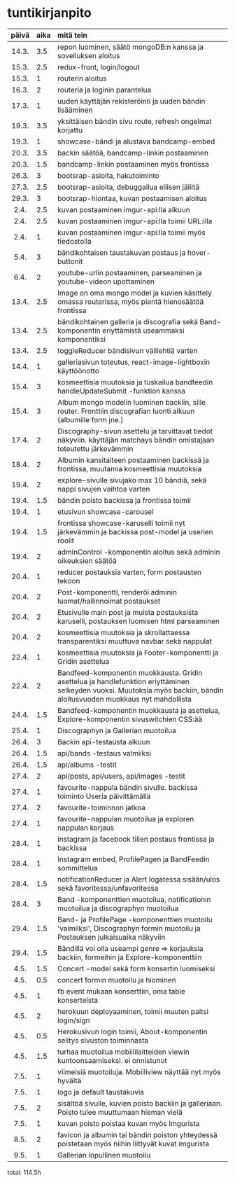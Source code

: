 # tuntikirjanpito

| päivä | aika | mitä tein  |
| :----:|:-----| :-----|
|14.3.|3.5| repon luominen, säätö mongoDB:n kanssa ja sovelluksen aloitus|
|15.3.|2.5| redux-front, login/logout|
|15.3.|1| routerin aloitus|
|16.3.|2| routeria ja loginin parantelua|
|17.3.|1| uuden käyttäjän rekisteröinti ja uuden bändin lisääminen|
|19.3.|3.5| yksittäisen bändin sivu route, refresh ongelmat korjattu|
|19.3.|1| showcase-bändi ja alustava bandcamp-embed|
|20.3.|3.5| backin säätöä, bandcamp-linkin postaaminen|
|20.3.|1.5| bandcamp-linkin postaaminen myös frontissa|
|26.3.|3| bootsrap-asioita, hakutoiminto|
|27.3.|2.5| bootsrap-asioita, debuggailua eilisen jäliltä|
|29.3.|3| bootsrap-hiontaa, kuvan postaamisen aloitus|
|2.4.|2.5| kuvan postaaminen imgur-api:lla alkuun|
|2.4.|2.5| kuvan postaaminen imgur-api:lla toimii URL:illa|
|2.4.|1| kuvan postaaminen imgur-api:lla toimii myös tiedostolla|
|5.4.|3| bändikohtaisen taustakuvan postaus ja hover-buttonit|
|6.4.|2| youtube-urlin postaaminen, parseaminen ja youtube-videon upottaminen|
|13.4.|2.5| Image on oma mongo model ja kuvien käsittely omassa routerissa, myös pientä hienosäätöä frontissa|
|13.4.|2.5| bändikohtainen galleria ja discografia sekä Band-komponentin eriyttämistä useammaksi komponentiksi|
|13.4.|2.5| toggleReducer bändisivun välilehtiä varten|
|14.4.|1| galleriasivun toteutus, react-image-lightboxin käyttöönotto|
|15.4.|3| kosmeettisia muutoksia ja tuskailua bandfeedin handleUpdateSubmit -funktion kanssa|
|15.4.|3| Album mongo modelin luominen backiin, sille router. Fronttiin discografian luonti alkuun (albumille form jne.)|
|17.4.|2| Discography-sivun asettelu ja tarvittavat tiedot näkyviin. käyttäjän matchays bändin omistajaan toteutettu järkevämmin|
|18.4.|2| Albumin kansitaiteen postaaminen backissä ja frontissa, muutamia kosmeettisia muutoksia|
|19.4.|2| explore-sivulle sivujako max 10 bändiä, sekä nappi sivujen vaihtoa varten|
|19.4.|1.5| bändin poisto backissa ja frontissa toimii|
|19.4.|1| etusivun showcase-carousel|
|19.4.|1.5| frontissa showcase-karuselli toimii nyt järkevämmin ja backissa post-model ja userien roolit|
|19.4.|2| adminControl -komponentin aloitus sekä adminin oikeuksien säätöä|
|20.4.|1| reducer postauksia varten, form postausten tekoon|
|20.4.|2| Post-komponentti, renderöi adminin luomat/hallinnoimat postaukset|
|20.4.|2| Etusivulle main post ja muista postauksista karuselli, postauksen luomisen html parseaminen|
|20.4.|2| kosmeettisia muutoksia ja skrollattaessa transparentiksi muuttuva navbar sekä nappulat|
|22.4.|1| kosmeettisia muutoksia ja Footer-komponentti ja Gridin asettelua|
|22.4.|2| Bandfeed-komponentin muokkausta. Gridin asettelua ja handlefunktion eriyttäminen selkeyden vuoksi. Muutoksia myös backiin, bändin aloitusvuoden muokkaus nyt mahdollista|
|24.4.|1.5| Bandfeed-komponentin muokkausta ja asettelua, Explore-komponentin sivuswitchien CSS:ää|
|25.4.|1| Discographyn ja Gallerian muotoilua|
|26.4.|3| Backin api-testausta alkuun|
|26.4.|1.5| api/bands -testaus valmiiksi|
|26.4.|1.5| api/albums -testit|
|27.4.|2| api/posts, api/users, api/images -testit|
|27.4.|1| favourite-nappula bändin sivulle. backissa toiminto Useria päivittämällä|
|27.4.|2| favourite-toiminnon jatkoa|
|27.4.|1| favourite-nappulan muotoilua ja exploren nappulan korjaus|
|28.4.|1| instagram ja facebook tilien postaus frontissa ja backissa|
|28.4.|1| Instagram embed, ProfilePagen ja BandFeedin sommittelua|
|28.4.|1.5| notificationReducer ja Alert logatessa sisään/ulos sekä favoritessa/unfavoritessa|
|28.4.|3| Band -komponenttien muotoilua, notificationin muotoilua ja discographyn muotoilua|
|29.4.|1.5| Band- ja ProfilePage -komponenttien muotoilu 'valmiiksi', Discographyn formin muotoilu ja Postauksen julkaisuaika näkyviin|
|29.4.|1.5| Bändillä voi olla useampi genre => korjauksia backiin, formeihin ja Explore-komponenttiin|
|4.5.|1.5| Concert -model sekä form konsertin luomiseksi|
|4.5.|0.5| concert formin muotoilu ja hiominen|
|4.5.|1| fb event mukaan konserttiin, oma table konserteista|
|4.5.|2| herokuun deployaaminen, toimii muuten paitsi login/sign|
|4.5.|0.5| Herokusivun login toimii, About-komponentin selitys sivuston toiminnasta|
|4.5.|1.5| turhaa muotoilua mobiililaitteiden viewin kuntoonsaamiseksi. ei onnistunut|
|7.5.|1| viimeisiä muotoiluja. Mobiiliview näyttää nyt myös hyvältä|
|7.5.|1| logo ja default taustakuvia|
|7.5.|2| sisältöä sivulle, kuvien poisto backiin ja galleriaan. Poisto tulee muuttumaan hieman vielä|
|7.5.|1| kuvan poisto poistaa kuvan myös Imgurista|
|8.5.|2| favicon ja albumin tai bändin poiston yhteydessä poistetaan myös niihin liittyvät kuvat imgurista|
|9.5.|1| Gallerian lopullinen muotoilu|


total: 114.5h

